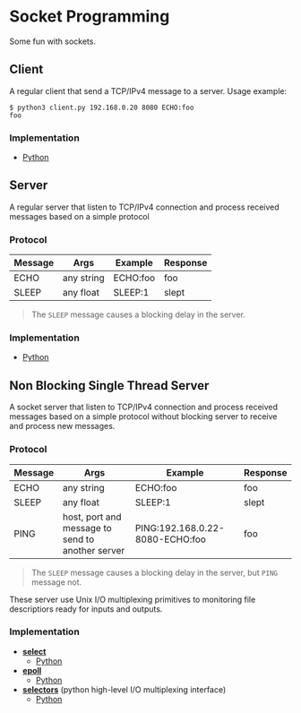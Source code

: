 # Socket Programming
Some fun with sockets.

## Client
A regular client that send a TCP/IPv4 message to a server.
Usage example:
```
$ python3 client.py 192.168.0.20 8080 ECHO:foo
foo
```
### Implementation
* [Python](./python/client.py)

## Server
A regular server that listen to TCP/IPv4 connection and process
received messages based on a simple protocol

### Protocol
| Message | Args | Example | Response |
| --- | --- | --- | --- |
| ECHO | any string | ECHO:foo | foo |
| SLEEP | any float | SLEEP:1 | slept |

> The `SLEEP` message causes a blocking delay in the server.

### Implementation
* [Python](./python/server.py)

## Non Blocking Single Thread Server
A socket server that listen to TCP/IPv4 connection and process
received messages based on a simple protocol without blocking
server to receive and process new messages.

### Protocol
| Message | Args | Example | Response |
| --- | --- | --- | --- |
| ECHO | any string | ECHO:foo | foo |
| SLEEP | any float | SLEEP:1 | slept |
| PING | host, port and message to send to another server | PING:192.168.0.22-8080-ECHO:foo | foo |

> The `SLEEP` message causes a blocking delay in the server, but `PING` message not.

These server use Unix I/O multiplexing primitives to
monitoring file descriptiors ready for inputs and outputs.

### Implementation
* **[select](http://man7.org/linux/man-pages/man2/select.2.html)**
    - [Python](./python/server-select.py)
* **[epoll](http://man7.org/linux/man-pages/man7/epoll.7.html)**
    - [Python](./python/server-epoll.py)
* **[selectors](https://docs.python.org/3/library/selectors.html)** (python high-level I/O multiplexing interface)
    - [Python](./python/server-selectors.py)
